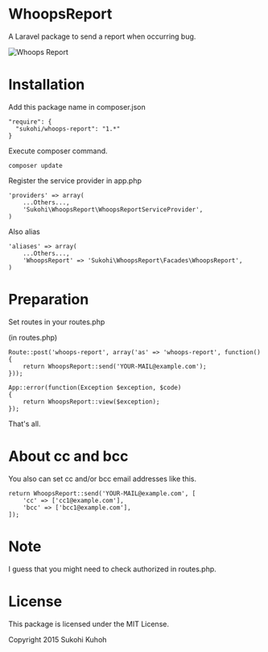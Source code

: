 # WhoopsReport
A Laravel package to send a report when occurring bug.

![Whoops Report](http://i.imgur.com/yG4arHk.png)


# Installation

Add this package name in composer.json

    "require": {
      "sukohi/whoops-report": "1.*"
    }

Execute composer command.

    composer update

Register the service provider in app.php

    'providers' => array(  
        ...Others...,  
        'Sukohi\WhoopsReport\WhoopsReportServiceProvider',
    )

Also alias

    'aliases' => array(  
        ...Others...,  
        'WhoopsReport' => 'Sukohi\WhoopsReport\Facades\WhoopsReport',
    )

# Preparation

Set routes in your routes.php

(in routes.php)

    Route::post('whoops-report', array('as' => 'whoops-report', function()
    {
        return WhoopsReport::send('YOUR-MAIL@example.com');
    }));
    
    App::error(function(Exception $exception, $code)
    {
        return WhoopsReport::view($exception);
    });
    
That's all.

# About cc and bcc

You also can set cc and/or bcc email addresses like this.

	return WhoopsReport::send('YOUR-MAIL@example.com', [
		'cc' => ['cc1@example.com'],
		'bcc' => ['bcc1@example.com'],
	]);

# Note

I guess that you might need to check authorized in routes.php.


# License

This package is licensed under the MIT License.

Copyright 2015 Sukohi Kuhoh